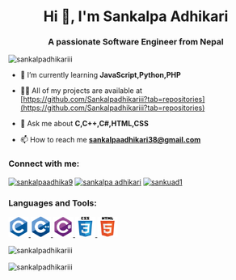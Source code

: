 <h1 align="center">Hi 👋, I'm Sankalpa Adhikari</h1>
<h3 align="center">A passionate Software Engineer from Nepal</h3>

<p align="left"> <img src="https://komarev.com/ghpvc/?username=sankalpadhikariii&label=Profile%20views&color=0e75b6&style=flat" alt="sankalpadhikariii" /> </p>

- 🌱 I’m currently learning **JavaScript,Python,PHP**

- 👨‍💻 All of my projects are available at [https://github.com/Sankalpadhikariii?tab=repositories](https://github.com/Sankalpadhikariii?tab=repositories)

- 💬 Ask me about **C,C++,C#,HTML,CSS**

- 📫 How to reach me **sankalpaadhikari38@gmail.com**

<h3 align="left">Connect with me:</h3>
<p align="left">
<a href="https://twitter.com/sankalpaadhika9" target="blank"><img align="center" src="https://raw.githubusercontent.com/rahuldkjain/github-profile-readme-generator/master/src/images/icons/Social/twitter.svg" alt="sankalpaadhika9" height="30" width="40" /></a>
<a href="https://fb.com/sankalpa adhikari" target="blank"><img align="center" src="https://raw.githubusercontent.com/rahuldkjain/github-profile-readme-generator/master/src/images/icons/Social/facebook.svg" alt="sankalpa adhikari" height="30" width="40" /></a>
<a href="https://instagram.com/sankuad1" target="blank"><img align="center" src="https://raw.githubusercontent.com/rahuldkjain/github-profile-readme-generator/master/src/images/icons/Social/instagram.svg" alt="sankuad1" height="30" width="40" /></a>
</p>

<h3 align="left">Languages and Tools:</h3>
<p align="left"> <a href="https://www.cprogramming.com/" target="_blank" rel="noreferrer"> <img src="https://raw.githubusercontent.com/devicons/devicon/master/icons/c/c-original.svg" alt="c" width="40" height="40"/> </a> <a href="https://www.w3schools.com/cpp/" target="_blank" rel="noreferrer"> <img src="https://raw.githubusercontent.com/devicons/devicon/master/icons/cplusplus/cplusplus-original.svg" alt="cplusplus" width="40" height="40"/> </a> <a href="https://www.w3schools.com/cs/" target="_blank" rel="noreferrer"> <img src="https://raw.githubusercontent.com/devicons/devicon/master/icons/csharp/csharp-original.svg" alt="csharp" width="40" height="40"/> </a> <a href="https://www.w3schools.com/css/" target="_blank" rel="noreferrer"> <img src="https://raw.githubusercontent.com/devicons/devicon/master/icons/css3/css3-original-wordmark.svg" alt="css3" width="40" height="40"/> </a> <a href="https://www.w3.org/html/" target="_blank" rel="noreferrer"> <img src="https://raw.githubusercontent.com/devicons/devicon/master/icons/html5/html5-original-wordmark.svg" alt="html5" width="40" height="40"/> </a> </p>

<p><img align="center" src="https://github-readme-stats.vercel.app/api/top-langs?username=sankalpadhikariii&show_icons=true&locale=en&layout=compact" alt="sankalpadhikariii" /></p>

<p><img align="center" src="https://github-readme-streak-stats.herokuapp.com/?user=sankalpadhikariii&" alt="sankalpadhikariii" /></p>


